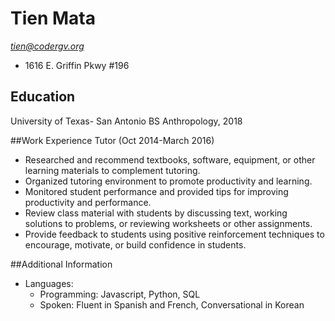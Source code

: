 # Tien Mata

*tien@codergv.org*
 * 1616 E. Griffin Pkwy #196 

## Education
University of Texas- San Antonio
BS Anthropology, 2018

##Work Experience
Tutor (Oct 2014-March 2016)
* Researched and recommend textbooks, software, equipment, or other learning materials to complement tutoring.
* Organized tutoring environment to promote productivity and learning.
* Monitored student performance and provided tips for improving productivity and performance.
* Review class material with students by discussing text, working solutions to problems, or reviewing worksheets or other assignments.
* Provide feedback to students using positive reinforcement techniques to encourage, motivate, or build confidence in students.

##Additional Information
* Languages: 
  * Programming: Javascript, Python, SQL
  * Spoken: Fluent in Spanish and French, Conversational in Korean
  
